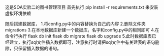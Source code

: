 这是SOA实验二的图书管理项目
首先执行
pip install -r requirements.txt
来安装虚拟环境依赖

随后搭建数据库，
1.将config.py中的内容替换为自己的内容
2.删除文件夹migrations
3.在本地数据库新建一个数据库，名字和config.py中的相同即可
4.在命令行执行
  flask db init
  flask db migrate
  flask db upgrade
5.此时数据库表已经建立，执行sql文件插入数据即可，注意执行时请把sql文件中有关建表的语句删除，只保留插入数据的语句。
